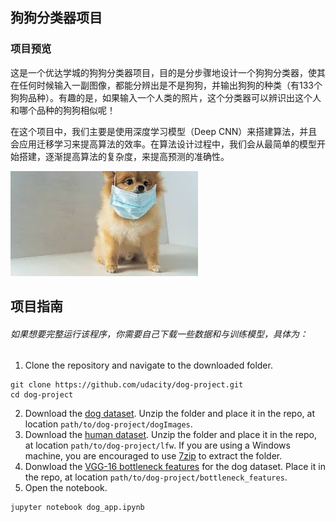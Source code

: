 ##                                         狗狗分类器项目

### 项目预览

这是一个优达学城的狗狗分类器项目，目的是分步骤地设计一个狗狗分类器，使其在任何时候输入一副图像，都能分辨出是不是狗狗，并输出狗狗的种类（有133个狗狗品种）。有趣的是，如果输入一个人类的照片，这个分类器可以辨识出这个人和哪个品种的狗狗相似呢！

在这个项目中，我们主要是使用深度学习模型（Deep CNN）来搭建算法，并且会应用迁移学习来提高算法的效率。在算法设计过程中，我们会从最简单的模型开始搭建，逐渐提高算法的复杂度，来提高预测的准确性。

![image](https://github.com/YapingZ/Dog_classification/blob/main/doginpanic.jpeg)

## 项目指南

###### 如果想要完整运行该程序，你需要自己下载一些数据和与训练模型，具体为：

1. Clone the repository and navigate to the downloaded folder.
```	
git clone https://github.com/udacity/dog-project.git
cd dog-project
```

2. Download the [dog dataset](https://s3-us-west-1.amazonaws.com/udacity-aind/dog-project/dogImages.zip).  Unzip the folder and place it in the repo, at location `path/to/dog-project/dogImages`. 
3. Download the [human dataset](https://s3-us-west-1.amazonaws.com/udacity-aind/dog-project/lfw.zip).  Unzip the folder and place it in the repo, at location `path/to/dog-project/lfw`.  If you are using a Windows machine, you are encouraged to use [7zip](http://www.7-zip.org/) to extract the folder. 
4. Donwload the [VGG-16 bottleneck features](https://s3-us-west-1.amazonaws.com/udacity-aind/dog-project/DogVGG16Data.npz) for the dog dataset.  Place it in the repo, at location `path/to/dog-project/bottleneck_features`.
5. Open the notebook.
```
jupyter notebook dog_app.ipynb
```

